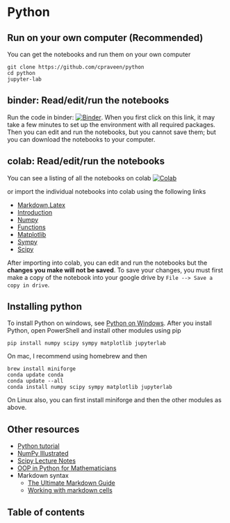 # Python

## Run on your own computer (Recommended)

You can get the notebooks and run them on your own computer

```shell
git clone https://github.com/cpraveen/python
cd python
jupyter-lab
```

## binder: Read/edit/run the notebooks

Run the code in binder: [![Binder](https://mybinder.org/badge_logo.svg)](https://mybinder.org/v2/gh/cpraveen/python/HEAD). When you first click on this link, it may take a few minutes to set up the environment with all required packages. Then you can edit and run the notebooks, but you cannot save them; but you can download the notebooks to your computer.

## colab: Read/edit/run the notebooks

You can see a listing of all the notebooks on colab [![Colab](https://colab.research.google.com/assets/colab-badge.svg)](https://colab.research.google.com/github/cpraveen/python)

or import the individual notebooks into colab using the following links

* [Markdown,Latex](http://colab.research.google.com/github/cpraveen/python/blob/master/00_tips.ipynb)
* [Introduction](http://colab.research.google.com/github/cpraveen/python/blob/master/01_intro.ipynb)
* [Numpy](http://colab.research.google.com/github/cpraveen/python/blob/master/02_numpy.ipynb)
* [Functions](http://colab.research.google.com/github/cpraveen/python/blob/master/03_functions.ipynb)
* [Matplotlib](http://colab.research.google.com/github/cpraveen/python/blob/master/04_matplotlib.ipynb)
* [Sympy](http://colab.research.google.com/github/cpraveen/python/blob/master/05_sympy.ipynb)
* [Scipy](http://colab.research.google.com/github/cpraveen/python/blob/master/06_scipy.ipynb)

After importing into colab, you can edit and run the notebooks but the **changes you make will not be saved**. To save your changes, you must first make a copy of the notebook into your google drive by `File --> Save a copy in drive`.

## Installing python

To install Python on windows, see [Python on Windows](https://learn.microsoft.com/en-us/windows/python/beginners). After you install Python, open PowerShell and install other modules using pip

```shell
pip install numpy scipy sympy matplotlib jupyterlab
```

On mac, I recommend using homebrew and then

```shell
brew install miniforge
conda update conda
conda update --all
conda install numpy scipy sympy matplotlib jupyterlab
```

On Linux also, you can first install miniforge and then the other modules as above.

## Other resources

* [Python tutorial](https://docs.python.org/tutorial)
* [NumPy Illustrated](http://medium.com/better-programming/numpy-illustrated-the-visual-guide-to-numpy-3b1d4976de1d)
* [Scipy Lecture Notes](http://scipy-lectures.org)
* [OOP in Python for Mathematicians](https://object-oriented-python.github.io)
* Markdown syntax
  * [The Ultimate Markdown Guide](https://medium.com/analytics-vidhya/the-ultimate-markdown-guide-for-jupyter-notebook-d5e5abf728fd)
  * [Working with markdown cells](https://jupyter-notebook.readthedocs.io/en/stable/examples/Notebook/Working%20With%20Markdown%20Cells.html)

## Table of contents

```{tableofcontents}
```
